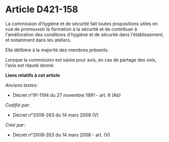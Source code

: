 # Article D421-158

La commission d'hygiène et de sécurité fait toutes propositions utiles en vue de promouvoir la formation à la sécurité et de
contribuer à l'amélioration des conditions d'hygiène et de sécurité dans l'établissement, et notamment dans les ateliers.

Elle délibère à la majorité des membres présents.

Lorsque la commission est saisie pour avis, en cas de partage des voix, l'avis est réputé donné.

**Liens relatifs à cet article**

_Anciens textes_:

  - Décret n°91-1194 du 27 novembre 1991 - art. 8 (Ab)

_Codifié par_:

  - Décret n°2008-263 du 14 mars 2008 (V)

_Créé par_:

  - Décret n°2008-263 du 14 mars 2008 - art. (V)
